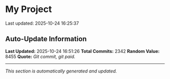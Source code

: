 # My Project


Last updated: 2025-10-24 16:25:37













































































































































































































































































































































































































































































































































































































































































































































































































































































































































































































































































































































































































































































































































































































































































































































































































































































































































































































































































































































































































































































































































































































































































































































































































































































































































































































































































































































































































































## Auto-Update Information

**Last Updated:** 2025-10-24 16:51:26
**Total Commits:** 2342
**Random Value:** 8455
**Quote:** _Git commit, git paid._

---
_This section is automatically generated and updated._